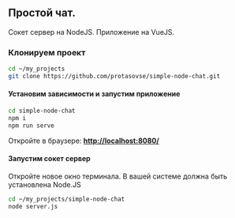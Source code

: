 ## Простой чат.
Сокет сервер на NodeJS. Приложение на VueJS.

### Клонируем проект
```bash
cd ~/my_projects
git clone https://github.com/protasovse/simple-node-chat.git
```


#### Установим зависимости и запустим приложение
```bash
cd simple-node-chat
npm i
npm run serve
```

Откройте в браузере: **[http://localhost:8080/](http://localhost:8080/)**


#### Запустим сокет сервер
Откройте новое окно терминала. В вашей системе должна быть установлена Node.JS

```bash
cd ~/my_projects/simple-node-chat
node server.js
```